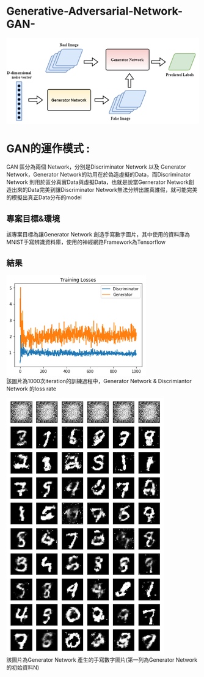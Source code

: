 # Generative-Adversarial-Network-GAN-
![Generated Images](img/GAN.png?raw=True)

# GAN的運作模式 :
  GAN 區分為兩個 Network，分別是Discriminator Network 以及 Generator Network，Generator Network的功用在於偽造虛擬的Data，而Discriminator Network 則用於區分真實Data與虛擬Data，也就是說當Gernerator Network創造出來的Data完美到讓Discriminator Network無法分辨出誰真誰假，就可能完美的模擬出真正Data分布的model 

## 專案目標&環境
  該專案目標為讓Generator Network 創造手寫數字圖片，其中使用的資料庫為MNIST手寫辨識資料庫，使用的神經網路Framework為Tensorflow

## 結果
![Generated Images](result/loss_rate.png?raw=True)  
  該圖片為1000次iteration的訓練過程中，Generator Network & Discrimiantor Network 的loss rate
  
![Generated Images](result/result_2.png?raw=True)   
  該圖片為Generator Network 產生的手寫數字圖片(第一列為Generator Network的初始資料N)
  
